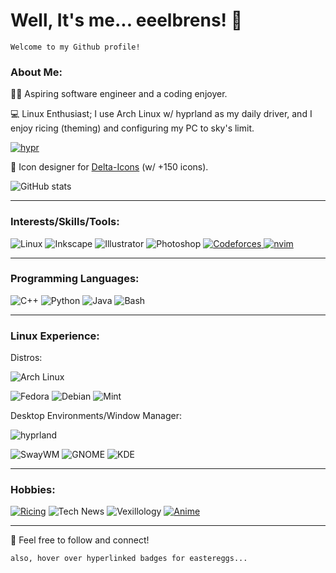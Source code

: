 # Well, It's me... eeelbrens! 🌟

```
Welcome to my Github profile!
```
### About Me:
👨‍💻  Aspiring software engineer and a coding enjoyer.

💻  Linux Enthusiast; I use Arch Linux w/ hyprland as my daily driver, and I enjoy ricing (theming) and configuring my PC to sky's limit.

[![hypr](https://github-readme-stats.vercel.app/api/pin/?username=eeelbrens&repo=dotfiles-hyprland)](https://github.com/eeelbrens/dotfiles-hyprland)

🎨  Icon designer for [Delta-Icons](https://github.com/Delta-Icons/android) (w/ +150 icons). 

![GitHub stats](https://github-readme-stats.vercel.app/api?username=eeelbrens&theme=transparent&show_icons=true&rank_icon=github&hide_title=true)

---

### Interests/Skills/Tools:
![Linux](https://img.shields.io/badge/Linux-black?style=for-the-badge&logo=linux&logoColor=white)
![Inkscape](https://img.shields.io/badge/Inkscape-black?style=for-the-badge&logo=inkscape&logoColor=white)
![Illustrator](https://img.shields.io/badge/Illustrator-%23FF9A00?style=for-the-badge&logo=adobeillustrator&logoColor=white)
![Photoshop](https://img.shields.io/badge/Photoshop-%2331A8FF?style=for-the-badge&logo=adobephotoshop&logoColor=white)
[![Codeforces](https://img.shields.io/badge/Codeforces-Handle%3A_elbrens-%231F8ACB?style=for-the-badge&logo=codeforces&logoColor=black&labelColor=%23F8CC4F)
](https://codeforces.com/profile/elbrens)
[![nvim](https://img.shields.io/badge/Nvim-%2357A143?style=for-the-badge&logo=neovim&logoColor=white)
](https://github.com/eeelbrens/dotfiles-gruvbox/tree/main/.config/nvim)

---

### Programming Languages:
![C++](https://img.shields.io/badge/C%2B%2B-%2300599C?style=for-the-badge&logo=cplusplus&logoColor=white)
![Python](https://img.shields.io/badge/Python-%23FDCE41?style=for-the-badge&logo=python&logoColor=black)
![Java](https://img.shields.io/badge/Java-%23E82223?style=for-the-badge&logo=java&logoColor=white)
![Bash](https://img.shields.io/badge/Bash-black?style=for-the-badge&logo=gnubash&logoColor=white)

---

### Linux Experience:
Distros:

![Arch Linux](https://img.shields.io/badge/I_use_arch_btw_:\)-%231793D1?style=for-the-badge&logo=archlinux&logoColor=white)

![Fedora](https://img.shields.io/badge/Fedora-%2351A2DA?style=for-the-badge&logo=fedora&logoColor=white)
![Debian](https://img.shields.io/badge/Debian-%23A81D33?style=for-the-badge&logo=debian&logoColor=white)
![Mint](https://img.shields.io/badge/Mint-%2386BE43?style=for-the-badge&logo=linuxmint&logoColor=white)

Desktop Environments/Window Manager:

![hyprland](https://img.shields.io/badge/hyprland-%2358E1FF?style=for-the-badge&logo=hyprland&logoColor=black)

![SwayWM](https://img.shields.io/badge/SwayWM-%2368741C?style=for-the-badge&logoColor=white)
![GNOME](https://img.shields.io/badge/GNOME-%234A86CF?style=for-the-badge&logo=gnome&logoColor=white)
![KDE](https://img.shields.io/badge/KDE-%231D99F3?style=for-the-badge&logo=kde&logoColor=white)

---

### Hobbies:

[![Ricing](https://img.shields.io/badge/Ricing-%231d1f21?style=for-the-badge&logo=archlinux&logoColor=%23c5c8c6)](https://github.com/eeelbrens/dotfiles-hyprland)
![Tech News](https://img.shields.io/badge/tech_news-%231875F3?style=for-the-badge&logoColor=white)
![Vexillology](https://img.shields.io/badge/Vexillology-white?style=for-the-badge&logoColor=white)
[![Anime](https://img.shields.io/badge/Animanga-%23903987?style=for-the-badge&logoColor=white)](https://anilist.co/user/HelveticaE/)

---

👥  Feel free to follow and connect!

`also, hover over hyperlinked badges for eastereggs...`
